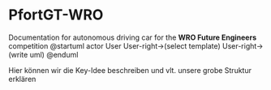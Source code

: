 # PfortGT-WRO

Documentation for autonomous driving car for the **WRO Future Engineers** competition
@startuml
actor User
User-right->(select template)
User-right->(write uml)
@enduml

Hier können wir die Key-Idee beschreiben und vlt. unsere grobe Struktur erklären
